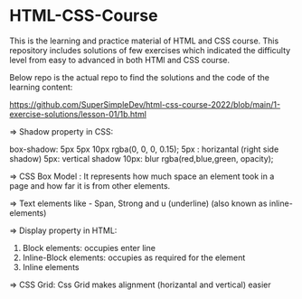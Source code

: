 ﻿# HTML-CSS-Course

 This is the learning and practice material of HTML and CSS course. This repository includes solutions of few exercises which indicated the difficulty level from easy to advanced in both HTMl and CSS course.

 Below repo is the actual repo to find the solutions and the code of the learning content:

 https://github.com/SuperSimpleDev/html-css-course-2022/blob/main/1-exercise-solutions/lesson-01/1b.html

 => Shadow property in CSS:
 
 box-shadow: 5px 5px 10px rgba(0, 0, 0, 0.15);
5px : horizantal (right side shadow)
5px: vertical shadow
10px: blur
rgba(red,blue,green, opacity);

=> CSS Box Model : It represents how much space an element took in a page and how far it is from other elements.

=> Text elements like - Span, Strong and u (underline) (also known as inline-elements)

=> Display property in HTML:
1) Block elements: occupies enter line
2) Inline-Block elements: occupies as required for the element
3) Inline elements

=> CSS Grid:
Css Grid makes alignment (horizantal and vertical) easier


 

